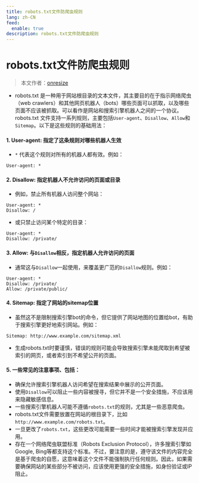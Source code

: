 ```yaml
---
title: robots.txt文件防爬虫规则
lang: zh-CN
feed:
  enable: true
description: robots.txt文件防爬虫规则
---
```


# robots.txt文件防爬虫规则

> 本文作者：[onresize](https://github.com/onresize)

- robots.txt 是一种用于网站根目录的文本文件，其主要目的在于指示网络爬虫（web crawlers）和其他网页机器人（bots）哪些页面可以抓取，以及哪些页面不应该被抓取。可以看作是网站和搜索引擎机器人之间的一个协议。
robots.txt 文件支持一系列规则，主要包括`User-agent`、`Disallow`、`Allow`和`Sitemap`。以下是这些规则的基础用法：

#### 1. User-agent: 指定了这条规则对哪些机器人生效
- `*` 代表这个规则对所有的机器人都有效。例如：
```text
User-agent: *
```

#### 2. Disallow: 指定机器人不允许访问的页面或目录
- 例如，禁止所有机器人访问整个网站：  
```text
User-agent: *
Disallow: /
```
- 或只禁止访问某个特定的目录：  
```text
User-agent: *
Disallow: /private/
```

#### 3. Allow: 与`Disallow`相反，指定机器人允许访问的页面
- 通常这与`Disallow`一起使用，来覆盖更广范的`Disallow`规则。例如：
```text
User-agent: *
Disallow: /private/
Allow: /private/public/
```

#### 4. Sitemap: 指定了网站的sitemap位置
- 虽然这不是限制搜索引擎bot的命令，但它提供了网站地图的位置给bot，有助于搜索引擎更好地索引网站。例如：
```text
Sitemap: http://www.example.com/sitemap.xml
```
- 生成robots.txt时要谨慎，错误的规则可能会导致搜索引擎未能爬取到希望被索引的网页，或者索引到不希望公开的页面。

#### 5. 一些常见的注意事项、包括：
- 确保允许搜索引擎机器人访问希望在搜索结果中展示的公开页面。
- 使用`Disallow`可以阻止一些内容被搜寻，但它并不是一个安全措施，不应该用来隐藏敏感信息。
- 一些搜索引擎机器人可能不遵循`robots.txt`的规则，尤其是一些恶意爬虫。
- robots.txt文件需要放置在网站的根目录下，比如`http://www.example.com/robots.txt`。
- 一旦更改了`robots.txt`，这些更改可能需要一些时间才能被搜索引擎发现并应用。
- 存在一个网络爬虫联盟标准（Robots Exclusion Protocol），许多搜索引擎如Google, Bing等都支持这个标准。不过，要注意的是，遵守该文件的内容完全是基于爬虫的自愿，这意味着这个文件不能强制执行任何规则。因此，如果需要确保网站的某些部分不被访问，应该使用更强的安全措施，如身份验证或IP阻止。
